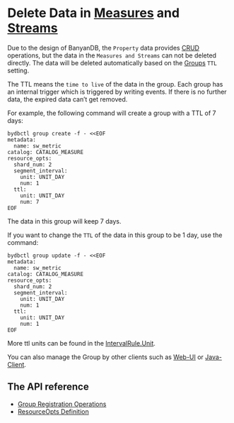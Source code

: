 # Delete Data in [Measures](../concept/data-model.md#measures) and [Streams](../concept/data-model.md#streams)

Due to the design of BanyanDB, the `Property` data provides [CRUD](./bydbctl/property.md) operations,
but the data in the `Measures and Streams` can not be deleted directly.
The data will be deleted automatically based on the [Groups](../concept/data-model.md#groups) `TTL` setting.

The TTL means the `time to live` of the data in the group. 
Each group has an internal trigger which is triggered by writing events. If there is no further data, the expired data can’t get removed.

For example, the following command will create a group with a TTL of 7 days:
```shell
bydbctl group create -f - <<EOF
metadata:
  name: sw_metric
catalog: CATALOG_MEASURE
resource_opts:
  shard_num: 2
  segment_interval:
    unit: UNIT_DAY
    num: 1
  ttl:
    unit: UNIT_DAY
    num: 7
EOF
```
The data in this group will keep 7 days.

If you want to change the `TTL` of the data in this group to be 1 day, use the command:

```shell
bydbctl group update -f - <<EOF
metadata:
  name: sw_metric
catalog: CATALOG_MEASURE
resource_opts:
  shard_num: 2
  segment_interval:
    unit: UNIT_DAY
    num: 1
  ttl:
    unit: UNIT_DAY
    num: 1
EOF
```

More ttl units can be found in the [IntervalRule.Unit](../api-reference.md#intervalruleunit).

You can also manage the Group by other clients such as [Web-UI](./web-ui/schema/group.md) or [Java-Client](java-client.md).

## The API reference 
- [Group Registration Operations](../api-reference.md#groupregistryservice)
- [ResourceOpts Definition](../api-reference.md#resourceopts)